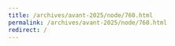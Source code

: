 ```yaml
---
title: /archives/avant-2025/node/760.html
permalink: /archives/avant-2025/node/760.html
redirect: /
---
```

